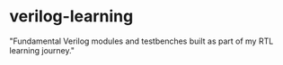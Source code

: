 # verilog-learning
"Fundamental Verilog modules and testbenches built as part of my RTL learning journey."
